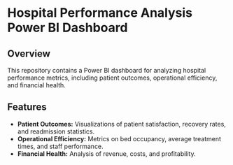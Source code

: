 # Hospital Performance Analysis Power BI Dashboard

## Overview

This repository contains a Power BI dashboard for analyzing hospital performance metrics, including patient outcomes, operational efficiency, and financial health.

## Features

- **Patient Outcomes:** Visualizations of patient satisfaction, recovery rates, and readmission statistics.
- **Operational Efficiency:** Metrics on bed occupancy, average treatment times, and staff performance.
- **Financial Health:** Analysis of revenue, costs, and profitability.
